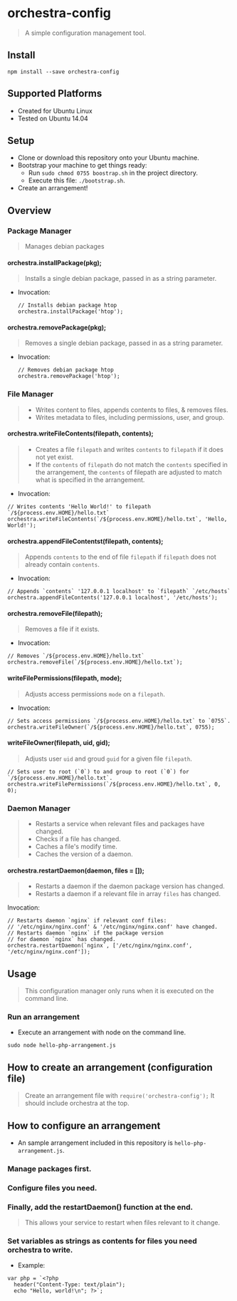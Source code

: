 # orchestra-config
> A simple configuration management tool.

## Install

```
npm install --save orchestra-config
```

## Supported Platforms
* Created for Ubuntu Linux
* Tested on Ubuntu 14.04

## Setup
* Clone or download this repository onto your Ubuntu machine.
* Bootstrap your machine to get things ready:
    * Run `sudo chmod 0755 boostrap.sh` in the project directory.
    * Execute this file: `./bootstrap.sh`.
* Create an arrangement!

## Overview
### Package Manager
> Manages debian packages

#### orchestra.installPackage(pkg);
> Installs a single debian package, passed in as a string parameter.

* Invocation:
    ```
    // Installs debian package htop
    orchestra.installPackage('htop');
    ```
#### orchestra.removePackage(pkg);
> Removes a single debian package, passed in as a string parameter.

* Invocation:

    ```
    // Removes debian package htop
    orchestra.removePackage('htop');
    ```

### File Manager
> * Writes content to files, appends contents to files, & removes files.
> * Writes metadata to files, including permissions, user, and group.

#### orchestra.writeFileContents(filepath, contents);
> * Creates a file `filepath` and writes `contents` to `filepath` if it does not yet exist.
> * If the `contents` of `filepath` do not match the `contents` specified in the arrangement, the `contents` of filepath are adjusted to match what is specified in the arrangement.

* Invocation:

```
// Writes contents 'Hello World!' to filepath `/${process.env.HOME}/hello.txt`
orchestra.writeFileContents(`/${process.env.HOME}/hello.txt`, 'Hello, World!');
```

#### orchestra.appendFileContentst(filepath, contents);
> Appends `contents` to the end of file `filepath` if `filepath` does not already contain `contents`.

* Invocation:

```
// Appends `contents` '127.0.0.1 localhost' to `filepath` `/etc/hosts`
orchestra.appendFileContents('127.0.0.1 localhost', '/etc/hosts');
```

#### orchestra.removeFile(filepath);
> Removes a file if it exists.

* Invocation:

```
// Removes `/${process.env.HOME}/hello.txt`
orchestra.removeFile(`/${process.env.HOME}/hello.txt`);
```

#### writeFilePermissions(filepath, mode);
> Adjusts access permissions `mode` on a `filepath`.

* Invocation:

```
// Sets access permissions `/${process.env.HOME}/hello.txt` to `0755`.
orchestra.writeFileOwner(`/${process.env.HOME}/hello.txt`, 0755);
```

#### writeFileOwner(filepath, uid, gid);
> Adjusts user `uid` and groud `guid` for a given file `filepath`.

```
// Sets user to root (`0`) to and group to root (`0`) for `/${process.env.HOME}/hello.txt`.
orchestra.writeFilePermissions(`/${process.env.HOME}/hello.txt`, 0, 0);
```

### Daemon Manager
> * Restarts a service when relevant files and packages have changed.
> * Checks if a file has changed.
> * Caches a file's modify time.
> * Caches the version of a daemon.

#### orchestra.restartDaemon(daemon, files = []);
> * Restarts a daemon if the daemon package version has changed.
> * Restarts a daemon if a relevant file in array `files` has changed.

Invocation:

```
// Restarts daemon `nginx` if relevant conf files:
// '/etc/nginx/nginx.conf' & '/etc/nginx/nginx.conf' have changed.
// Restarts daemon `nginx` if the package version
// for daemon `nginx` has changed.
orchestra.restartDaemon(`nginx`, ['/etc/nginx/nginx.conf', '/etc/nginx/nginx.conf']);
```

## Usage
> This configuration manager only runs when it is executed on the command line.

### Run an arrangement
* Execute an arrangement with node on the command line.

```
sudo node hello-php-arrangement.js
```
## How to create an arrangement (configuration file)
> Create an arrangement file with `require('orchestra-config');`
It should include orchestra at the top.

## How to configure an arrangement
* An sample arrangement included in this repository is `hello-php-arrangement.js`.

### Manage packages first.

### Configure files you need.

### Finally, add the restartDaemon() function at the end.
> This allows your service to restart when files relevant to it change.

### Set variables as strings as contents for files you need orchestra to write.
* Example:

```
var php = `<?php
  header("Content-Type: text/plain");
  echo "Hello, world!\n"; ?>`;
```
